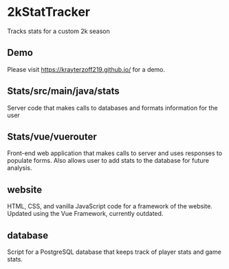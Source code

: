 # 2kStatTracker
Tracks stats for a custom 2k season

## Demo

Please visit https://krayterzoff219.github.io/ for a demo.



## Stats/src/main/java/stats

Server code that makes calls to databases and formats information for the user


## Stats/vue/vuerouter

Front-end web application that makes calls to server and uses responses to populate forms. Also allows user to add stats to the database for future analysis.

## website

HTML, CSS, and vanilla JavaScript code for a framework of the website. Updated using the Vue Framework, currently outdated.


## database

Script for a PostgreSQL database that keeps track of player stats and game stats.
